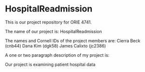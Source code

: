 # HospitalReadmission

This is our project repository for ORIE 4741.

The name of our project is: HospitalReadmission

The names and Cornell IDs of the project members are: Cierra Beck (cnb44) Dana Kim (dgk58) James Calixto (jc2386)

A one or two paragraph description of my project is:

Our project is examining patient hospital data 
